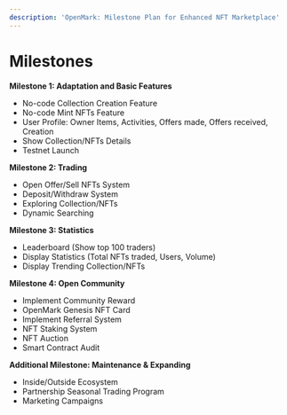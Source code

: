 ```yaml
---
description: 'OpenMark: Milestone Plan for Enhanced NFT Marketplace'
---
```


# Milestones

**Milestone 1: Adaptation and Basic Features**&#x20;

* No-code Collection Creation Feature
* No-code Mint NFTs Feature
* User Profile: Owner Items, Activities, Offers made, Offers received, Creation
* Show Collection/NFTs Details
* Testnet Launch

**Milestone 2: Trading**&#x20;

* Open Offer/Sell NFTs System
* Deposit/Withdraw System
* Exploring Collection/NFTs
* Dynamic Searching

**Milestone 3: Statistics**

* Leaderboard (Show top 100 traders)
* Display Statistics (Total NFTs traded, Users, Volume)
* Display Trending Collection/NFTs

**Milestone 4: Open Community**

* Implement Community Reward
* OpenMark Genesis NFT Card
* Implement Referral System
* NFT Staking System
* NFT Auction
* Smart Contract Audit

**Additional Milestone: Maintenance & Expanding**

* Inside/Outside Ecosystem
* Partnership Seasonal Trading Program
* Marketing Campaigns
